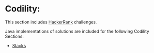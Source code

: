 # Codility:

This section includes [HackerRank](https://www.hackerrank.com/dashboard) challenges.
 
Java implementations of solutions are included for the following Codility Sections:

* [Stacks](stacks/README.md)
